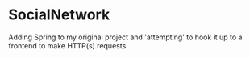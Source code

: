 # SocialNetwork

Adding Spring to my original project and 'attempting' to hook it up to a frontend to make HTTP(s) requests
